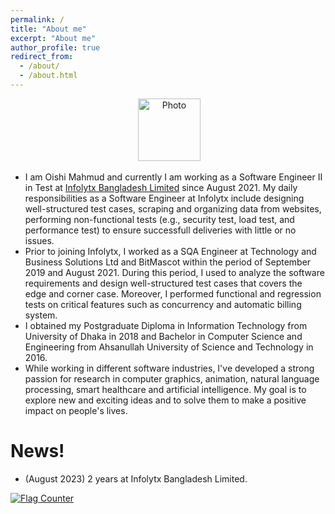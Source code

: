 ```yaml
---
permalink: /
title: "About me"
excerpt: "About me"
author_profile: true
redirect_from: 
  - /about/
  - /about.html
---
```


<p align="center"> &nbsp;<img src="https://www.infolytx.com/wp-content/uploads/2021/10/Infolytx-logo-400x148.png" alt="Photo" style="height: 100px; width:100px;"></p>


- I am Oishi Mahmud and currently I am working as a Software Engineer II in Test at <a href="https://www.infolytx.com/" target="_blank">Infolytx Bangladesh Limited</a> since August 2021. My daily responsibilities as a Software Engineer at Infolytx include designing well-structured test cases, scraping and organizing data from websites, performing non-functional tests (e.g., security test, load test, and performance test) to ensure successfull deliveries with little or no issues.
- Prior to joining Infolytx, I worked as a SQA Engineer at Technology and Business Solutions Ltd and BitMascot within the period of September 2019 and August 2021. During this period, I used to analyze the software requirements and design well-structured test cases that covers the edge and corner case. Moreover, I performed functional and regression tests on critical features such as concurrency and automatic billing system.
- I obtained my Postgraduate Diploma in Information Technology from University of Dhaka in 2018 and Bachelor in Computer Science and Engineering from Ahsanullah University of Science and Technology in 2016.
- While working in different software industries, I've developed a strong passion for research in computer graphics, animation, natural language processing, smart healthcare and artificial intelligence.  My goal is to explore new and exciting ideas and to solve them to make a positive impact on people's lives. 


News!
======
- (August 2023) 2 years at Infolytx Bangladesh Limited.






<a href="https://info.flagcounter.com/hhcY"><img src="https://s11.flagcounter.com/count2/hhcY/bg_FFFFFF/txt_000000/border_CCCCCC/columns_2/maxflags_10/viewers_0/labels_0/pageviews_0/flags_0/percent_0/" alt="Flag Counter" border="0"></a>
